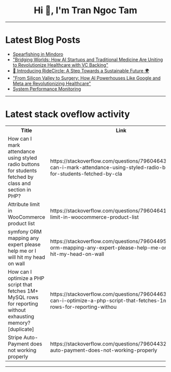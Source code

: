 <h1 align="center">Hi 👋, I'm Tran Ngoc Tam</h1>

---

# Latest Blog Posts 
<!-- BLOG-POST-LIST:START -->
- [Spearfishing in Mindoro](https://dev.to/alexander_seliverstov_b14/spearfishing-in-mindoro-50jg)
- [&quot;Bridging Worlds: How AI Startups and Traditional Medicine Are Uniting to Revolutionize Healthcare with VC Backing&quot;](https://dev.to/dibborah100/bridging-worlds-how-ai-startups-and-traditional-medicine-are-uniting-to-revolutionize-healthcare-10fj)
- [🚗 Introducing RideCircle: A Step Towards a Sustainable Future 🌍](https://dev.to/vivek_dudhatra/introducing-ridecircle-a-step-towards-a-sustainable-future-2kc0)
- [&quot;From Silicon Valley to Surgery: How AI Powerhouses Like Google and Meta are Revolutionizing Healthcare&quot;](https://dev.to/dibborah100/from-silicon-valley-to-surgery-how-ai-powerhouses-like-google-and-meta-are-revolutionizing-1nic)
- [System Performance Monitoring](https://dev.to/chielo_chiamaka/system-performance-monitoring-36no)
<!-- BLOG-POST-LIST:END -->

---

# Latest stack oveflow activity
<table>
  <tr><th>Title</th><th>Link</th></tr>
  <!-- STACKOVERFLOW:START --><tr><td>How can I mark attendance using styled radio buttons for students fetched by class and section in PHP?</td><td>https://stackoverflow.com/questions/79604643/how-can-i-mark-attendance-using-styled-radio-buttons-for-students-fetched-by-cla</td></tr><tr><td>Attribute limit in WooCommerce product list</td><td>https://stackoverflow.com/questions/79604641/attribute-limit-in-woocommerce-product-list</td></tr><tr><td>symfony ORM mapping any expert please help me or I will hit my head on wall</td><td>https://stackoverflow.com/questions/79604495/symfony-orm-mapping-any-expert-please-help-me-or-i-will-hit-my-head-on-wall</td></tr><tr><td>How can I optimize a PHP script that fetches 1M+ MySQL rows for reporting without exhausting memory? [duplicate]</td><td>https://stackoverflow.com/questions/79604463/how-can-i-optimize-a-php-script-that-fetches-1m-mysql-rows-for-reporting-withou</td></tr><tr><td>Stripe Auto-Payment does not working properly</td><td>https://stackoverflow.com/questions/79604432/stripe-auto-payment-does-not-working-properly</td></tr><!-- STACKOVERFLOW:END -->
</table>

---


